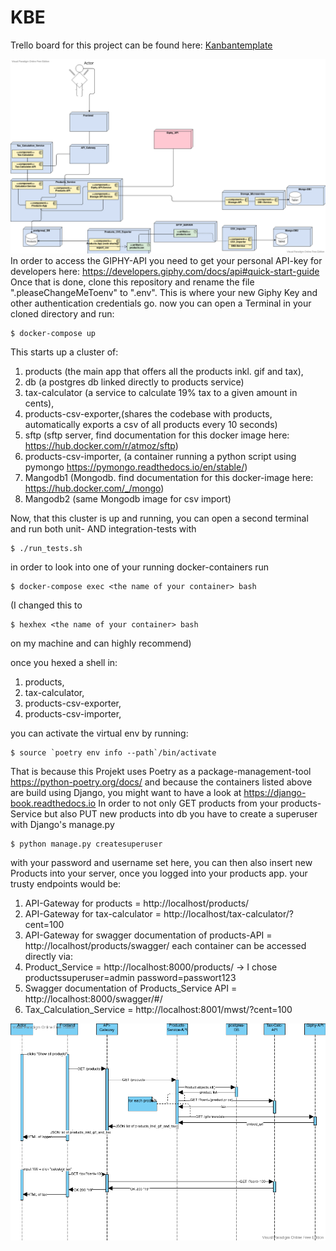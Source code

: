 # KBE
Trello board for this project can be found here: [Kanbantemplate](https://trello.com/b/C4nsXSoo/kanban-template)

![Architekturdiagram](diagrams/LappenShop.png)
In order to access the GIPHY-API you need to get your personal API-key for developers here: https://developers.giphy.com/docs/api#quick-start-guide
Once that is done, clone this repository and rename the file ".pleaseChangeMeToenv" to ".env". This is where your new Giphy Key and other authentication credentials go.
now you can open a Terminal in your cloned directory and run:
```
$ docker-compose up
```
This starts up a cluster of:
 1. products (the main app that offers all the products inkl. gif and tax),
 2. db (a postgres db linked directly to products service)
 3. tax-calculator (a service to calculate 19% tax to a given amount in cents), 
 4. products-csv-exporter,(shares the codebase with products, automatically exports a csv of all products every 10 seconds)
 5. sftp (sftp server, find documentation for this docker image here: https://hub.docker.com/r/atmoz/sftp)
 6. products-csv-importer, (a container running a python script using pymongo https://pymongo.readthedocs.io/en/stable/)
 7. Mangodb1 (Mongodb. find documentation for this docker-image here: https://hub.docker.com/_/mongo)
 8. Mangodb2 (same Mongodb image for csv import)

Now, that this cluster is up and running, you can open a second terminal and run both unit- AND integration-tests with
```
$ ./run_tests.sh 
```

in order to look into one of your running docker-containers run
```
$ docker-compose exec <the name of your container> bash
```
(I changed this to
```
$ hexhex <the name of your container> bash
```
on my machine and can highly recommend)

once you hexed a shell in: 
 1. products,
 2. tax-calculator, 
 3. products-csv-exporter,
 4. products-csv-importer, 

you can activate the virtual env by running: 
```
$ source `poetry env info --path`/bin/activate
```
That is because this Projekt uses Poetry as a package-management-tool https://python-poetry.org/docs/
and because the containers listed above are build using Django, you might want to have a look at https://django-book.readthedocs.io
In order to not only GET products from your products-Service but also PUT new products into db you have to create a superuser with Django's manage.py
```
$ python manage.py createsuperuser
```
with your password and username set here, you can then also insert new Products into your server, once you logged into your products app.
your trusty endpoints would be: 
1. API-Gateway for products = http://localhost/products/
2. API-Gateway for tax-calculator = http://localhost/tax-calculator/?cent=100
3. API-Gateway for swagger documentation of products-API = http://localhost/products/swagger/
each container can be accessed directly via:
4. Product_Service = http://localhost:8000/products/ -> I chose productssuperuser=admin password=passwort123
5. Swagger documentation of Products_Service API = http://localhost:8000/swagger/#/
6. Tax_Calculation_Service = http://localhost:8001/mwst/?cent=100

![Sequenzdiagram](diagrams/LappenSequenz.png)

